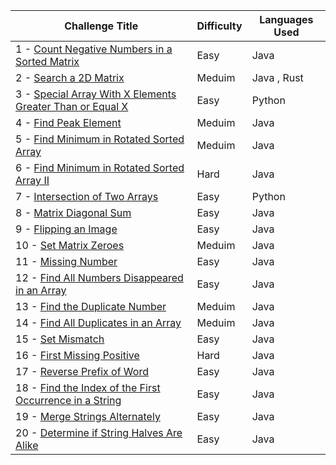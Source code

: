 | Challenge Title                                                                                              | Difficulty | Languages Used                         |
| ------------------------------------------------------------------------------------------------------------ | ---------- | -------------------------------------- |
| 1 - [Count Negative Numbers in a Sorted Matrix](https://leetcode.com/problems/count-negative-numbers-in-a-sorted-matrix/description/) | Easy | Java |
| 2 - [Search a 2D Matrix](https://leetcode.com/problems/search-a-2d-matrix/description/) | Meduim | Java , Rust |
| 3 - [Special Array With X Elements Greater Than or Equal X](https://leetcode.com/problems/special-array-with-x-elements-greater-than-or-equal-x/) | Easy | Python |
| 4  - [Find Peak Element](https://leetcode.com/problems/find-peak-element/description/) | Meduim | Java |
| 5  - [Find Minimum in Rotated Sorted Array](https://leetcode.com/problems/find-minimum-in-rotated-sorted-array/description/) | Meduim | Java |
| 6  - [Find Minimum in Rotated Sorted Array II](https://leetcode.com/problems/find-minimum-in-rotated-sorted-array-ii/description/) | Hard | Java |
| 7  - [Intersection of Two Arrays](https://leetcode.com/problems/intersection-of-two-arrays/description/) | Easy | Python |
| 8  - [Matrix Diagonal Sum](https://leetcode.com/problems/matrix-diagonal-sum/) | Easy | Java |
| 9  - [Flipping an Image](https://leetcode.com/problems/flipping-an-image/description/) | Easy | Java |
| 10 - [Set Matrix Zeroes](https://leetcode.com/problems/set-matrix-zeroes/description/) | Meduim | Java |
| 11 - [Missing Number](https://leetcode.com/problems/missing-number/description/) | Easy | Java |
| 12 - [Find All Numbers Disappeared in an Array](https://leetcode.com/problems/find-all-numbers-disappeared-in-an-array/) | Easy | Java |
| 13 - [Find the Duplicate Number](https://leetcode.com/problems/flipping-an-image/description/) | Meduim | Java |
| 14 - [Find All Duplicates in an Array](https://leetcode.com/problems/find-all-duplicates-in-an-array/description/) | Meduim | Java |
| 15 - [Set Mismatch](https://leetcode.com/problems/set-mismatch/description/) | Easy | Java |
| 16 - [First Missing Positive](https://leetcode.com/problems/first-missing-positive/description/) | Hard | Java |
| 17 - [Reverse Prefix of Word](https://leetcode.com/problems/reverse-prefix-of-word/description/) | Easy | Java |
| 18 - [Find the Index of the First Occurrence in a String](https://leetcode.com/problems/find-the-index-of-the-first-occurrence-in-a-string/description/) | Easy | Java |
| 19 - [Merge Strings Alternately](https://leetcode.com/problems/merge-strings-alternately/description/) | Easy | Java |
| 20 - [Determine if String Halves Are Alike](https://leetcode.com/problems/determine-if-string-halves-are-alike/description/) | Easy | Java |
